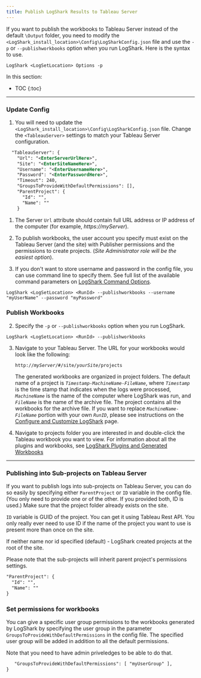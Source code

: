 ```yaml
---
title: Publish LogShark Results to Tableau Server
---
```

If you want to publish the workbooks to Tableau Server instead of the default `\Output` folder, you need to modify the `<LogShark_install_location>\Config\LogSharkConfig.json` file and use the `-p` or `--publishworkbooks` option when you run LogShark. Here is the syntax to use.

```
LogShark <LogSetLocation> Options -p
```

In this section:

* TOC
{:toc}

-----------



### Update Config

1. You will need to update the `<LogShark_install_location>\Config\LogSharkConfig.json` file. Change the  `<TableauServer>` settings to match your Tableau Server configuration.

```xml
  "TableauServer": {
    "Url": "<EnterServerUrlHere>",
    "Site": "<EnterSiteNameHere>",
    "Username": "<EnterUsernameHere>",
    "Password": "<EnterPasswordHere>",
    "Timeout": 240,
    "GroupsToProvideWithDefaultPermissions": [],
    "ParentProject": {
      "Id": "",
      "Name": ""
    }
```

1. The Server `Url` attribute should contain full URL address or IP address of the computer (for example, *https://myServer*).

1.   To publish workbooks, the user account you specify must exist on the Tableau Server (and the site) with Publisher permissions and the permissions to create projects. (*Site Administrator role will be the easiest option*).

1. If you don't want to store username and password in the config file, you can use command line to specify them. See full list of the available command parameters on [LogShark Command Options](/docs/logshark_cmds).

```
LogShark <LogSetLocation> <RunId> --publishworkbooks --username "myUserName" --password "myPassword"
```

### Publish Workbooks
2. Specify the `-p` or `--publishworkbooks` option when you run LogShark. 

```
LogShark <LogSetLocation> <RunId> --publishworkbooks
```

3.  Navigate to your Tableau Server. The URL for your workbooks would look like the following:  

    <code>http://<i>myServer</i>/#/site/<i>yourSite</i>/projects   </code>

    The generated workbooks are organized in project folders. The default name of a project is  *`Timestamp-MachineName-FileName`*, where *`Timestamp`* is the time stamp that indicates when the logs were processed, *`MachineName`* is the name of the computer where LogShark was run, and *`FileName`* is the name of the archive file. The project contains all the workbooks for the archive file. If you want to replace *`MachineName-FileName`* portion with your own *`RunID`*, please see instructions on the [Configure and Customize LogShark](docs/logshark_configure.md) page. 

4.   Navigate to projects folder you are interested in and double-click the Tableau workbook you want to view. 
     For information about all the plugins and workbooks, see [LogShark Plugins and Generated Workbooks](LogShark_plugins)

----
### Publishing into Sub-projects on Tableau Server

If you want to publish logs into sub-projects on Tableau Server, you can do so easily by specifying either `ParentProject` or `ID` variable in the config file. (You only need to provide one or of the other. If you provided both, ID is used.) Make sure that the project folder already exists on the site.

`ID` variable is GUID of the project. You can get it using Tableau Rest API. You only really ever need to use ID if the name of the project you want to use is present more than once on the site.

If neither name nor id specified (default) - LogShark created projects at the root of the site.

Please note that the sub-projects will inherit parent project's permissions settings. 

 
```xml
"ParentProject": {
  "Id": "",
  "Name": ""
}
```

### Set permissions for workbooks

You can give a specific user group permissions to the workbooks generated by LogShark by specifying the user group in the parameter `GroupsToProvideWithDefaultPermissions` in the config file. The specified user group will be added in addition to all the default permissions.

Note that you need to have admin priveledges to be able to do that.

```xml
   "GroupsToProvideWithDefaultPermissions": [ "myUserGroup" ],
}
```